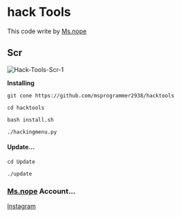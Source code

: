 # hack Tools
This code write by [Ms.nope](https://github.com/msprogrammer2938)

## Scr
![Hack-Tools-Scr-1](https://user-images.githubusercontent.com/78996423/120886238-294bcd80-c602-11eb-8175-17de1f702ad9.jpeg)

**Installing**
```
git cone https://github.com/msprogrammer2938/hacktools

cd hacktools

bash install.sh

./hackingmenu.py

```

#### Update...
```
cd Update

./update
```

### [Ms.nope](https://github.com/msprogrammer2938) Account...
[Instagram](https://instagram.com/programmer2938)
